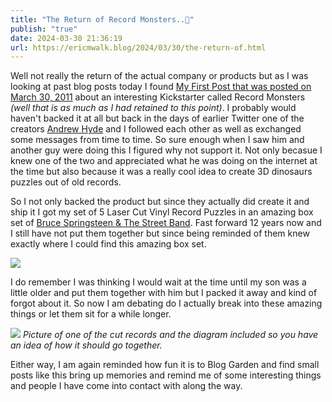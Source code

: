 ```yaml
---
title: "The Return of Record Monsters..🦖"
publish: "true"
date: 2024-03-30 21:36:19
url: https://ericmwalk.blog/2024/03/30/the-return-of.html
---
```


Well not really the return of the actual company or products but as I was looking at past blog posts today I found [My First Post that was posted on March 30, 2011](https://ericmwalk.blog/2011/03/30/my-first-post.html) about an interesting Kickstarter called Record Monsters *(well that is as much as I had retained to this point)*. I probably would haven't backed it at all but back in the days of earlier Twitter one of the creators [Andrew Hyde](https://andrewhy.de/) and I followed each other as well as exchanged some messages from time to time. So sure enough when I saw him and another guy were doing this I figured why not support it. Not only becasue I knew one of the two and appreciated what he was doing on the internet at the time but also because it was a really cool idea to create 3D dinosaurs puzzles out of old records.


So I not only backed the product but since they actually did create it and ship it I got my set of 5 Laser Cut Vinyl Record Puzzles in an amazing box set of [Bruce Springsteen & The Street Band](https://en.wikipedia.org/wiki/Live_1975–85). Fast forward 12 years now and I still have not put them together but since being reminded of them knew exactly where I could find this amazing box set.

![](https://ericmwalk.blog/uploads/2024/cdb007d9-1f7f-4843-adab-0af9ade07ef4.jpg)

I do remember I was thinking I would wait at the time until my son was a little older and put them together with him but I packed it away and kind of forgot about it. So now I am debating do I actually break into these amazing things or let them sit for a while longer.

![](https://ericmwalk.blog/uploads/2024/818035b1-9046-4768-b6ed-7774a972ad98.jpg)
*Picture of one of the cut records and the diagram included so you have an idea of how it should go together.*

Either way, I am again reminded how fun it is to Blog Garden and find small posts like this bring up memories and remind me of some interesting things and people I have come into contact with along the way.